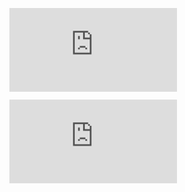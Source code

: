 <!-- ![Anurag's GitHub stats](https://github-readme-stats.vercel.app/api?username=ztirk&show_icons=true&theme=dark)
![Top Langs](https://github-readme-stats.vercel.app/api/top-langs/?username=ztirk&theme=dark)
 -->
 <figure><embed src="https://wakatime.com/share/@fa07892a-0976-48df-aa97-6918befc9cbc/63ef0426-dff6-49d2-bdde-9a8de76ca0fd.svg"></embed></figure>
 <figure><embed src="https://wakatime.com/share/@fa07892a-0976-48df-aa97-6918befc9cbc/e392a4cc-da69-4fd1-b7fa-46fdb69b0635.svg"></embed></figure>
 
